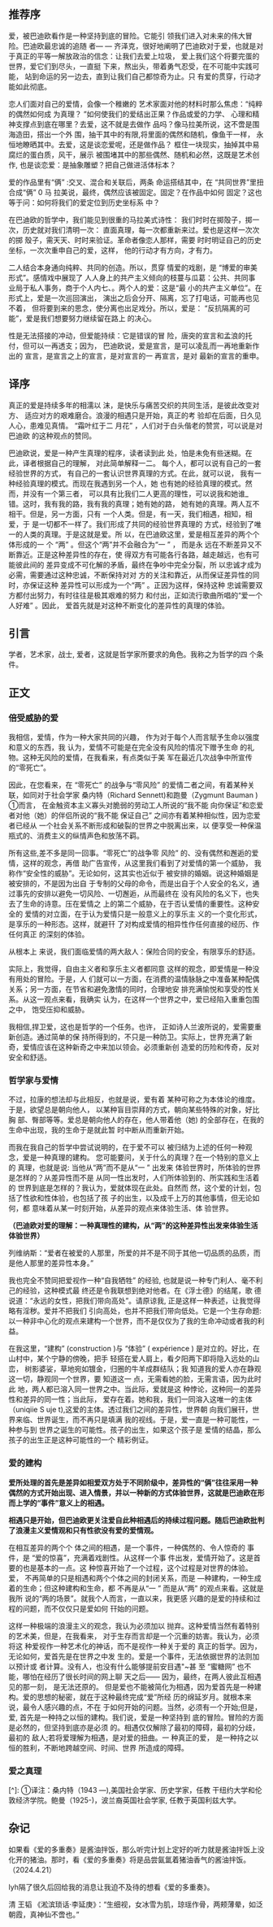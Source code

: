 ## 推荐序

爱，被巴迪欧看作是一种坚持到底的冒险。它能引  领我们进入对未来的伟大冒险。巴迪欧最忠诚的追随  者— — 齐泽克，很好地阐明了巴迪欧对于爱，也就是对  于真正的平等一解放政治的信念：让我们去爱上垃圾，  爱上我们这个将要完蛋的世界，爱它们到尽头，一直挺  下来，熬出头，带着勇气忍受，在不可能中实践可能，  站到命运的另一边去，直到让我们自己都惊奇为止。只  有爱的贯穿，行动才能如此彻底。



恋人们面对自己的爱情，会像一个稚嫩的  艺术家面对他的材料时那么焦虑：“纯粹的偶然如何成 为真理？ ”如何使我们的爱结出正果？作品或爱的力学、  心理和精神支撑点到底在哪里？去爱，这不就是去做作  品吗？像马拉美所说，这不啻是围海造田，搭出一个外  围，抽干其中的有限,将里面的偶然和随机，像鱼干一样，  永恒地瞭晒其中。去爱，这是谈恋爱呢，还是做作品？  框住一块现实，抽掉其中易腐烂的蛋白质，风干，展示  被围堵其中的那些偶然、随机和必然，这既是艺术创作,  也是谈恋爱：是抽象雕塑？把自己做进活体标本？

爱的作品里有“俩” :交叉、混合和关联后，两条  命运搭结其中，在 “共同世界”里扭合成“俩” 0 马  拉美说，最终，偶然应该被固定。固定？在作品中如何  固定？这也等于问：如何将我们的爱定位到历史坐标系  中？



在巴迪欧的哲学中，我们能见到很重的马拉美式诗性： 我们时时在掷殻子，掷一次，历史就对我们清明一次：  直面真理，每一次都重新来过。爱也是这样一次次的掷  殼子，需天天、时时来验证。革命者像恋人那样，需要  时时明证自己的历史坐标，一次次重申自己的爱，这样，  他的行动才有方向，才有力。



二人结合本身通向纯粹、共同的创造。所以，贯穿  情爱的戏剧，是 “博爱的审美形式”。感情戏中展现了  人人身上的共产主义倾向的枝蔓与瓜葛：公共、共同事  业局于私人事务，商于个人内七、。两个人的爱：这是“最  小的共产主义单位”。在形式上，爱是一次巡回演出，  演出之后会分开、隔离，忘了打电话，可能再也见不着，  但将要到来的思念，使分离也出足戏分。所以，爱是：  “反抗隔离的可能”，爱是我们想要努力继续留在路上  的决心。



性是无法搭接的冲动，但爱能持续：它是错误的冒  险，唐突的宣言和孟浪的托付，但可以一再透支；因为，  巴迪欧说，爱是宣言，是可以凌乱而一再地重新作出的  宣言，是宣言之上的宣言，是对宣言的一  再宣言，是对  最新的宣言的重申。



## 译序

真正的爱是持续多年的相濡以  沫，是快乐与痛苦交织的共同生活，是彼此改变对方、  适应对方的艰难磨合。浪漫的相遇只是开始，真正的考  验却在后面，日久见人心，患难见真情。 “霜叶红于二  月花” ，人们对于白头偕老的赞赏，可以说是对巴迪欧  的这种观点的赞同。



巴迪欧说，爱是一种产生真理的程序，读者读到此  处，怕是未免有些迷糊。在此，译者根据自己的理解，  对此简单解释一二。 每个人，都可以说有自己的一套经验世界的方式，  有自己的一套认识世界真理的方式。在此，就可以说，  我有一种经验真理的模式。而现在我遇到另一个人，她  也有她的经验真理的模式。然而，并没有一个第三者，  可以具有比我们二人更高的理性，可以说我和她谁_  错。这时，我有我的路，我有我的真理；她有她的路，  她有她的真理。两人互不相干。但是，另一方面，只有  一个人类。但是，有一天，我们相遇，相知，相爱，于  是一切都不一样了。我们形成了共同的经验世界真理的  方式，经验到了唯一的人类的真理。于是这就是爱。所  以，在巴迪欧这里，爱是相互差异的两个个体形成的一  个 “两” 。但这个“两”并不会融合为“一 ” ， 而是永  远在不断差异又不断靠近。正是这种差异性的存在，使 得双方有可能各行各路，越走越远，也有可能彼此间的  差异变成不可化解的矛盾，最终在争吵中完全分裂，所  以忠诚才成为必需，需要通过这种忠诚，不断保持对对  方的关注和靠近，从而保证差异性的同时，亦保证这种  差异性可以形成为一个“两” 。正因为这样，保持这种  忠诚需要双方都付出努力，有时往往是极其艰难的努力  和付出，正如流行歌曲所唱的“爱一个人好难” 。因此，  爱首先就是对这种不断变化的差异性的真理的体验。



## 引言

学者，艺术家，战士,  爱者，这就是哲学家所要求的角色。我称之为哲学的四  个条件。



## 正文



### 倍受威胁的爱



我相信，爱情，作为一种大家共同的兴趣，  作为对于每个人而言賦予生命以强度和意义的东西，我  认为，爱情不可能是在完全没有风险的情况下赠予生命  的礼物。这种无风险的爱情，在我看来，有点类似于美  军在最近几次战争中所宣传的“零死亡”。



因此，在您看来，在 “零死亡” 的战争与“零风险”  的爱情二者之间，有着某种关联，如同对于社会学家  桑内特（Richard Sennett)和跑曼（Zygmunt Bauman ) ①而言， 在金触资本主义寡头对脆弱的劳动工人所说的“我不能  向你保证”和恋爱者对他（她）的伴侣所说的“我不能  保证自己” 之间亦有着某种相似性，因为恋爱者已经从  一个社会关系不断形成和破裂的世界之中脱离出来，以  便享受一种保温瓶式的、消费主义的纵情声色和放荡不羁。



所有这些,差不多是同一回事。“零死亡”的战争零  风险” 的、没有偶然和邂逅的爱情，这样的观念，再借  助广告宣传，从这里我们看到了对爱情的第一个威胁，  我称作“安全性的威胁”。无论如何，这其实也近似于  被安排的婚姻。说这种婚姻是被安排的，不是因为出自  于专制的父母的命令，而是出自于个人安全的名义，通  过事先的安排以避免一切风险、一切邂逅，从而最终在  没有风险的名义下，也失去了生命的诗意。压在爱情之  上的第二个威胁，在于否认爱情的重要性。这种安全的  爱情的对立面，在于认为爱情只是一般意义上的享乐主  义的一个变化形式，是享乐的一种形态。这样，就避幵  了对构成爱情的相异性作任何直接的经历、作任何真正  的深刻的体验。



从根本上  来说，我们面临爱情的两大敌人：保险合同的安全，有限享乐的舒适。



实际上，我觉得，自由主义者和享乐主义者都同意  这样的观念，即爱情是一种没有用处的冒险。于是，人  们就可以一方面，在消费的温情脉脉之中准备某种配偶  关系；另一方面，在节省和避免激情的同时，合理地安  排充满愉悦和享受的性关系。从这一观点来看，我确实  认为，在这样一个世界之中，爱已经陷入重重包围之中，  饱受压抑和威胁。



我相信,捍卫爱，这也是哲学的一个任务。也许，  正如诗人兰波所说的，爱需要重新创造。通过简单的保  持所得到的，不只是一种防卫。实际上，世界充满了新  奇，爱情应该在这种新奇之中来加以领会。必须重新创  造爱的历险和传奇，反对安全和舒适。

### 哲学家与爱情

不过，拉康的想法却与此相反，也就是说，爱有着  某种可称之为本体论的维度。于是，欲望总是朝向他人，  以某种盲目崇拜的方式，朝向某些特殊的对象，好比胸  部、臀部等等。爱总是朝向他人的存在，他人带着他（她)  的全部存在，在我的生命中出现，我的生命于是就此暂  时中断从而重新开始。



而我在我自己的哲学中尝试说明的，在于爱不可以  被归结为上述的任何一种观念，爱是一种真理的建构。  您可能要问，关于什么的真理？在一个特别的意义上的  真理，也就是说: 当他从“两”而不是从“一 ”  出发来  体验世界时，所体验的世界是怎样的？从差异性而不是  从同一性出发时，人们所体验到的、所实践和生活着的  世界到底是怎样的？我认为，爱就体现在此处。自然而  然，这个爱的计划，包括了性欲和性体验，也包括了孩  子的出生，以及成千上万的其他事情，但无论如何，都  意味着从某一时刻开始，从差异的观点来体验生活、体  验世界。

**（巴迪欧对爱的理解：一种真理性的建构，从“两”的这种差异性出发来体验生活体验世界）**

列维纳斯：“爱者在被爱的人那里，所爱的并不是不同于其他一切品质的品质，而是他人那里的差异性本身。”

我也完全不赞同把爱视作一种“自我牺牲” 的经验,  也就是说一种专门利人、毫不利己的经验，这种模式最  终还是令我联想到绝对他者。在《浮士德》的结尾，歌  德说道：“永远的女性，把我们带向高处”。请原谅我, 正是这样一种表述，让我觉得略有淫秽。爱并不把我们  引向高处，也并不把我们带向低处。它是一个生存命题:  以一种非中心化的观点来建构一个世界，而不是仅仅为了我的生命冲动或者我的利益。



在我这里，“建构” (construction )与 “体验” ( expérience ) 是对立的。好比，在山村中，某个宁静的傍晚，把手  轻搭在爱人肩上，看夕阳两下即将隐入远处的山峦，  树影婆娑，草地宛如镀金，归圈的牛羊成群结队；我  知道我的爱人亦在静观这一切，静观同一个世界，要  知道这一 点，无需看她的脸，无需言语，因为此时此  地，两人都已溶入同一世界之中。当此际，爱就是这  种悖论，这种同一的差异性和差异的同一性；当此际，  爱存在着。她和我，我们一同溶入这唯一的主体（uniqiie  S uje t),这爱的主体。透过我们之间的差异性，世界朝  向我们展幵，世界来临、世界诞生，而不再只是填满  我的视线。于是，爱一直是一种可能性，一种参与到  世界之诞生的可能性。孩子的出生，如果这个孩子是  爱情的结晶，那么孩子的出生正是这种可能性的一个  精彩例证。



### 爱的建构

**爱所处理的首先是差异如相爱双方处于不同阶级中，差异性的“俩”往往采用一种偶然的方式开始出现、进入情景，并以一种新的方式体验世界，这就是巴迪欧在形而上学的“事件”意义上的相遇。**

**相遇只是开始，但巴迪欧更关注爱自此种相遇后的持续过程问题。随后巴迪欧批判了浪漫主义爱情观和只有性欲没有爱的爱情观。**







在相互差异的两个个  体之间的相遇，是一个事件，一种偶然的、令人惊奇的  事件，是 “爱的惊喜”，充满着戏剧性。从这样一个事 件出发，爱情开始了。这是首要的也是基本的一点。这  种惊喜开始了一个过程，这个过程是对世界的体验。爱，  不再简单的只是相遇和两个个体之间的封闭关系，而是  —种建构，一种生成着的生命；但这种建构和生命，都  不再是从“一 ” 而是从“两” 的观点来看。这就是我所  说的“两的场景”。就我个人而言，一直以来，我更感  兴趣的是爱的持续和过程的问题，而不仅仅只是爱如何  幵始的问题。



这样一种极端的浪漫主义的观念，我认为必须加以  抛弃。这种爱情当然有着特别的艺术美，但是，在我看来，  对于生存而言却是一个沉重的妨害。我认为，必须将这  种爱视作一种艺术化的神话，而不是视作一种关于爱的  真正的哲学。因为，无论如何，爱首先是在世界之中发  生的。爱是一个事件，无法依据世界的法则加以预计或  者计算。没有人，也没有什么能够提前安目遇"~甚  至 “蜜糖网” 也不能，哪怕在经历了很长时间的网上聊  天之后—— 因为，最终，在两人彼此互相遇见的那一刻，  是无法还原的。 但是爱也不能被简化为相遇，因为爱首先是一种建  构。爱的思想的秘密，就在于这种最终完成“爱”所经  历的绵延岁月。就根本来说，最令人感兴趣的点，不在  于如何开始的问题。当然，必须有一个开始;但是，爱,  首先是一种持之以恒的建构。我们说，爱是一种坚持到  底的冒险。冒险的方面是必然的，但坚持到底亦是必须  的。相遇仅仅解除了最初的障碍，最初的分歧，最初的  敌人;若将爱理解为相遇，是对爱的扭曲。一  种真正的爱，  是一种持之以恒的胜利，不断地跨越空间、时间、世界  所造成的障碍。

### 爱之真理





















[^]: ①译注：桑内特（1943 —),美国社会学家、历史学家，任教  干纽约大学和伦敦经济学院。鲍曼（1925-)，波兰裔英国社会学家,  任教于英国利兹大学。

## 杂记

如果看《爱的多重奏》是酱油拌饭，那么听完计划上定好的听力就是酱油拌饭上没化开的猪油。那时，看《爱的多重奏》将是品尝氤氲着猪油香气的酱油拌饭。（2024.4.21）

lyh隔了很久后回给我的消息让我迫不及待的想看《爱的多重奏》。

清 王韬 《淞滨琐话·李延庚》：“生细视，女冰雪为肌，琼瑶作骨，两颊薄晕，如泛朝霞，真神仙不啻也。”

